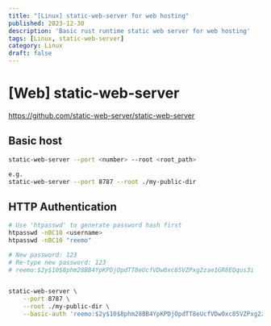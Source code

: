```yaml
---
title: "[Linux] static-web-server for web hosting"
published: 2023-12-30
description: 'Basic rust runtime static web server for web hosting'
tags: [Linux, static-web-server]
category: Linux
draft: false
---
```


# [Web] static-web-server

https://github.com/static-web-server/static-web-server  

## Basic host

```bash
static-web-server --port <number> --root <root_path>

e.g. 
static-web-server --port 8787 --root ./my-public-dir
```

## HTTP Authentication

```bash
# Use 'htpasswd' to generate password hash first
htpasswd -nBC10 <username>
htpasswd -nBC10 "reemo"

# New password: 123 
# Re-type new password: 123
# reemo:$2y$10$8phm28BB4YpKPDjOpdTT8eUcfVDw0xc85VZPxg2zae1GR8EQqus3i


static-web-server \
    --port 8787 \
    --root ./my-public-dir \
    --basic-auth 'reemo:$2y$10$8phm28BB4YpKPDjOpdTT8eUcfVDw0xc85VZPxg2zae1GR8EQqus3i'
```